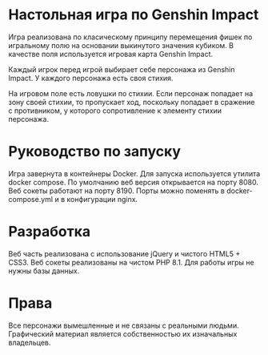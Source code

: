 # Настольная игра по Genshin Impact
Игра реализована по класическому принципу перемещения фишек по игральному полю на основании выкинутого значения кубиком. В качестве поля используется игровая карта Genshin Impact.

Каждый игрок перед игрой выбирает себе персонажа из Genshin Impact. У каждого персонажа есть своя стихия. 

На игровом поле есть ловушки по стихии. Если персонаж попадает на зону своей стихии, то пропускает ход, поскольку попадает в сражение с противником, у которого сопротивление к элементу стихии персонажа.

# Руководство по запуску
Игра завернута в контейнеры Docker. Для запуска используется утилита docker compose. По умолчанию веб версия открывается на порту 8080. Веб сокеты работают на порту 8190. Порты можно поменять в docker-compose.yml и в конфигурации nginx. 

# Разработка
Веб часть реализована с использование jQuery и чистого HTML5 + CSS3. Веб сокеты реализованы на чистом PHP 8.1. Для работы игры не нужны базы данных. 

# Права
Все персонажи вымешленные и не связаны с реальными людьми. Графический материал является собственностью их изначальных владельцев.